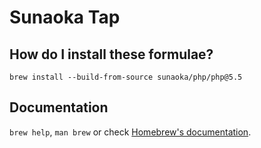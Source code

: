 # Sunaoka Tap

## How do I install these formulae?

`brew install --build-from-source sunaoka/php/php@5.5`

## Documentation

`brew help`, `man brew` or check [Homebrew's documentation](https://docs.brew.sh).
